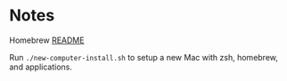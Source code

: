 # Notes

Homebrew [README](./homebrew/README.md)

Run `./new-computer-install.sh` to setup a new Mac with zsh, homebrew, and applications.
